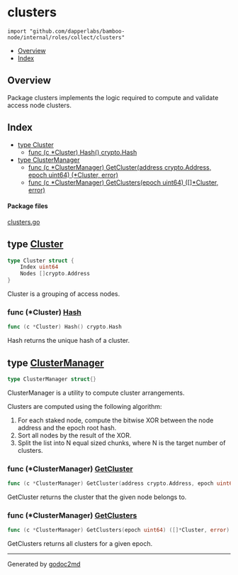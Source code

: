 

# clusters
`import "github.com/dapperlabs/bamboo-node/internal/roles/collect/clusters"`

* [Overview](#pkg-overview)
* [Index](#pkg-index)

## <a name="pkg-overview">Overview</a>
Package clusters implements the logic required to compute and validate access node clusters.




## <a name="pkg-index">Index</a>
* [type Cluster](#Cluster)
  * [func (c *Cluster) Hash() crypto.Hash](#Cluster.Hash)
* [type ClusterManager](#ClusterManager)
  * [func (c *ClusterManager) GetCluster(address crypto.Address, epoch uint64) (*Cluster, error)](#ClusterManager.GetCluster)
  * [func (c *ClusterManager) GetClusters(epoch uint64) ([]*Cluster, error)](#ClusterManager.GetClusters)


#### <a name="pkg-files">Package files</a>
[clusters.go](https://github.com/dapperlabs/bamboo-node/tree/master/internal/roles/collect/clusters/clusters.go)






## <a name="Cluster">type</a> [Cluster](https://github.com/dapperlabs/bamboo-node/tree/master/internal/roles/collect/clusters/clusters.go?s=211:272#L7)
``` go
type Cluster struct {
    Index uint64
    Nodes []crypto.Address
}

```
Cluster is a grouping of access nodes.










### <a name="Cluster.Hash">func</a> (\*Cluster) [Hash](https://github.com/dapperlabs/bamboo-node/tree/master/internal/roles/collect/clusters/clusters.go?s=320:356#L13)
``` go
func (c *Cluster) Hash() crypto.Hash
```
Hash returns the unique hash of a cluster.




## <a name="ClusterManager">type</a> [ClusterManager](https://github.com/dapperlabs/bamboo-node/tree/master/internal/roles/collect/clusters/clusters.go?s=750:778#L23)
``` go
type ClusterManager struct{}

```
ClusterManager is a utility to compute cluster arrangements.

Clusters are computed using the following algorithm:
1. For each staked node, compute the bitwise XOR between the node address and the epoch root hash.
2. Sort all nodes by the result of the XOR.
3. Split the list into N equal sized chunks, where N is the target number of clusters.










### <a name="ClusterManager.GetCluster">func</a> (\*ClusterManager) [GetCluster](https://github.com/dapperlabs/bamboo-node/tree/master/internal/roles/collect/clusters/clusters.go?s=846:937#L26)
``` go
func (c *ClusterManager) GetCluster(address crypto.Address, epoch uint64) (*Cluster, error)
```
GetCluster returns the cluster that the given node belongs to.




### <a name="ClusterManager.GetClusters">func</a> (\*ClusterManager) [GetClusters](https://github.com/dapperlabs/bamboo-node/tree/master/internal/roles/collect/clusters/clusters.go?s=1015:1085#L31)
``` go
func (c *ClusterManager) GetClusters(epoch uint64) ([]*Cluster, error)
```
GetClusters returns all clusters for a given epoch.








- - -
Generated by [godoc2md](http://godoc.org/github.com/lanre-ade/godoc2md)
